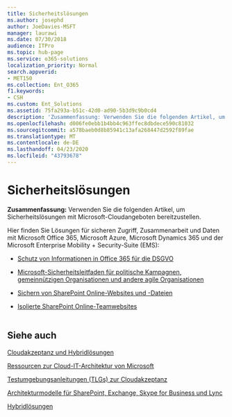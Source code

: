```yaml
---
title: Sicherheitslösungen
ms.author: josephd
author: JoeDavies-MSFT
manager: laurawi
ms.date: 07/30/2018
audience: ITPro
ms.topic: hub-page
ms.service: o365-solutions
localization_priority: Normal
search.appverid:
- MET150
ms.collection: Ent_O365
f1.keywords:
- CSH
ms.custom: Ent_Solutions
ms.assetid: 75fa293a-b51c-42d0-ad90-5b3d9c9b0cd4
description: 'Zusammenfassung: Verwenden Sie die folgenden Artikel, um Sicherheitslösungen mit Microsoft-Cloudangeboten bereitzustellen.'
ms.openlocfilehash: d006fe0ebb1b4bb4c963ffec8dbdece590c81032
ms.sourcegitcommit: a578baeb0d8b85941c13afa268447d2592f89fae
ms.translationtype: MT
ms.contentlocale: de-DE
ms.lasthandoff: 04/23/2020
ms.locfileid: "43793678"
---
```

# <a name="security-solutions"></a>Sicherheitslösungen

 **Zusammenfassung:** Verwenden Sie die folgenden Artikel, um Sicherheitslösungen mit Microsoft-Cloudangeboten bereitzustellen.
  
Hier finden Sie Lösungen für sicheren Zugriff, Zusammenarbeit und Daten mit Microsoft Office 365, Microsoft Azure, Microsoft Dynamics 365 und der Microsoft Enterprise Mobility + Security-Suite (EMS):

- [Schutz von Informationen in Office 365 für die DSGVO](office-365-information-protection-for-gdpr.md)
  
- [Microsoft-Sicherheitsleitfaden für politische Kampagnen, gemeinnützigen Organisationen und andere agile Organisationen](microsoft-security-guidance-for-political-campaigns-nonprofits-and-other-agile-o.md)
    
- [Sichern von SharePoint Online-Websites und -Dateien](secure-sharepoint-online-sites-and-files.md)
    
- [Isolierte SharePoint Online-Teamwebsites](isolated-sharepoint-online-team-sites.md)
<br/><br/>
    
## <a name="see-also"></a>Siehe auch

[Cloudakzeptanz und Hybridlösungen](cloud-adoption-and-hybrid-solutions.yml)
  
[Ressourcen zur Cloud-IT-Architektur von Microsoft](microsoft-cloud-it-architecture-resources.md)
  
[Testumgebungsanleitungen (TLGs) zur Cloudakzeptanz](cloud-adoption-test-lab-guides-tlgs.md)
  
[Architekturmodelle für SharePoint, Exchange, Skype for Business und Lync](architectural-models-for-sharepoint-exchange-skype-for-business-and-lync.md)
  
[Hybridlösungen](hybrid-solutions.md)


